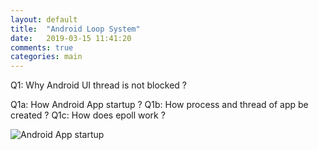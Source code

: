 ```yaml
---
layout: default
title:  "Android Loop System"
date:   2019-03-15 11:41:20
comments: true
categories: main
---
```



Q1: Why Android UI thread is not blocked ?  

Q1a: How Android App startup ? 
Q1b: How process and thread of app be created ? 
Q1c: How does epoll work ?  

![Android App startup](/images/AndroidLoop.svg)
